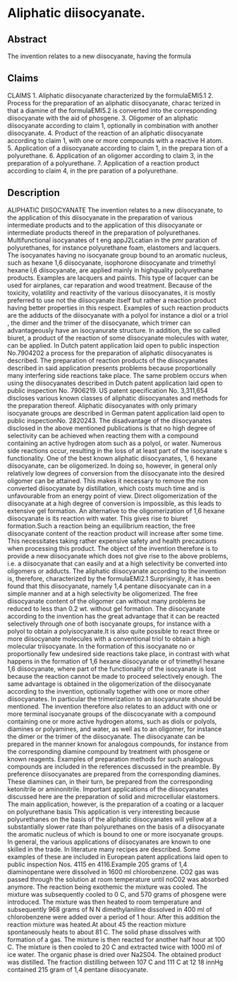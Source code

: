 # Aliphatic diisocyanate.

## Abstract
The invention relates to a new diisocyanate, having the formula

## Claims
CLAIMS 1. Aliphatic diisocyanate characterized by the formulaEMI5.1 2. Process for the preparation of an aliphatic diisocyanate, charac terized in that a diamine of the formulaEMI5.2 is converted into the corresponding diisocyanate with the aid of phosgene. 3. Oligomer of an aliphatic diisocyanate according to claim 1, optionally in combination with another diisocyanate. 4. Product of the reaction of an aliphatic diisocyanate according to claim 1, with one or more compounds with a reactive H atom. 5. Application of a diisocyanate according to claim 1, in the prepara tion of a polyurethane. 6. Application of an oligomer according to claim 3, in the preparation of a polyurethane. 7. Application of a reaction product according to claim 4, in the pre paration of a polyurethane.

## Description
ALIPHATIC DIISOCYANATE The invention relates to a new diisocyanate, to the application of this diisocyanate in the preparation of various intermediate products and to the application of this diisocyanate or intermediate products thereof in the preparation of polyurethanes. Multifunctional isocyanates of t eng appJ2Lcatian in the pmr paration of polyurethanes, for instance polyurethane foam, elastomers and lacquers. The isocyanates having no isocyanate group bound to an aromatic nucleus, such as hexane 1,6 diisocyanate, isophorone diisocyanate and trimethyl hexane l,6 diisocyanate, are applied mainly in highquality polyurethane products. Examples are lacquers and paints. This type of lacquer can be used for airplanes, car reparation and wood treatment. Because of the toxicity, volatility and reactivity of the various diisocyanates, it is mostly preferred to use not the diisocyanate itself but rather a reaction product having better properties in this respect. Examples of such reaction products are the adducts of the diisocyanate with a polyol for instance a diol or a triol , the dimer and the trimer of the diisocyanate, which trimer can advantageously have an isocyanurate structure. In addition, the so called biuret, a product of the reaction of some diisocyanate molecules with water, can be applied. In Dutch patent application laid open to public inspection No.7904202 a process for the preparation of aliphatic diisocyanates is described. The preparation of reaction products of the diisocyanates described in said application presents problems because proportionally many interfering side reactions take place. The same problem occurs when using the diisocyanates described in Dutch patent application laid open to public inspection No. 7906219. US patent specification No. 3,311,654 discloses various known classes of aliphatic diisocyanates and methods for the preparation thereof. Aliphatic diisocyanates with only primary isocyanate groups are described in German patent application laid open to public inspectionNo. 2820243. The disadvantage of the diisocyanates disclosed in the above mentioned publications is that no high degree of selectivity can be achieved when reacting them with a compound containing an active hydrogen atom such as a polyol, or water. Numerous side reactions occur, resulting in the loss of at least part of the isocyanate s functionality. One of the best known aliphatic diisocyanates, 1, 6 hexane diisocyanate, can be oligomerized. In doing so, however, in general only relatively low degrees of conversion from the diisocyanate into the desired oligomer can be attained. This makes it necessary to remove the non converted diisocyanate by distillation, which costs much time and is unfavourable from an energy point of view. Direct oligomerization of the diisocyanate at a high degree of conversion is impossible, as this leads to extensive gel formation. An alternative to the oligomerization of 1,6 hexane diisocyanate is its reaction with water. This gives rise to biuret formation.Such a reaction being an equilibrium reaction, the free diisocyanate content of the reaction product will increase after some time. This necessitates taking rather expensive safety and health precautions when processing this product. The object of the invention therefore is to provide a new diisocyanate which does not give rise to the above problems, i.e. a diisocyanate that can easily and at a high selectivity be converted into oligomers or adducts. The aliphatic diisocyanate according to the invention is, therefore, characterized by the formulaEMI2.1 Surprisingly, it has been found that this diisocyanate, namely 1,4 pentane diisocyanate can in a simple manner and at a high selectivity be oligomerized. The free diisocyanate content of the oligomer can without many problems be reduced to less than 0.2 wt. without gel formation. The diisocyanate according to the invention has the great advantage that it can be reacted selectively through one of both isocyanate groups, for instance with a polyol to obtain a polyisocyanate.It is also quite possible to react three or more diisocyanate molecules with a conventional triol to obtain a high molecular triisocyanate. In the formation of this isocyanate no or proportionally few undesired side reactions take place, in contrast with what happens in the formation of 1,6 hexane diisocyanate or of trimethyl hexane 1,6 diisocyanate, where part of the functionality of the isocyanate is lost because the reaction cannot be made to proceed selectively enough. The same advantage is obtained in the oligomerization of the diisocyanate according to the invention, optionally together with one or more other diisocyanates. In particular the trimerization to an isocyanurate should be mentioned. The invention therefore also relates to an adduct with one or more terminal isocyanate groups of the diiscocyanate with a compound containing one or more active hydrogen atoms, such as diols or polyols, diamines or polyamines, and water, as well as to an oligomer, for instance the dimer or the trimer of the diisocyanate. The diisocyanate can be prepared in the manner known for analogous compounds, for instance from the corresponding diamine compound by treatment with phosgene or known reagents. Examples of preparation methods for such analogous compounds are included in the references discussed in the preamble. By preference diisocyanates are prepared from the corresponding diamines. These diamines can, in their turn, be prepared from the corresponding ketonitrile or aminonitrile. Important applications of the diisocyanates discussed here are the preparation of solid and microcellular elastomers. The main application, however, is the preparation of a coating or a lacquer on polyurethane basis This application is very interesting because polyurethanes on the basis of the aliphatic diisocyanates will yellow at a substantially slower rate than polyurethanes on the basis of a diisocyanate the aromatic nucleus of which is bound to one or more isocyanate groups. In general, the various applications of diisocyanates are known to one skilled in the trade. In literature many recipes are described. Some examples of these are included in European patent applications laid open to public inspection Nos. 4115 en 4116.Example 205 grams of 1,4 diaminopentane were dissolved in 1600 ml chlorobenzene. CO2 gas was passed through the solution at room temperature until noC02 was absorbed anymore. The reaction being exothemic the mixture was cooled. The mixture was subsequently cooled to 0 C, and 570 grams of phosgene were introduced. The mixture was then heated to room temperature and subsequently 968 grams of N N dimethylaniline dissolved in 400 ml of chlorobenzene were added over a period of 1 hour. After this addition the reaction mixture was heated.At about 45 the reaction mixture spontaneously heats to about 81 C. The solid phase dissolves with formation of a gas. The mixture is then reacted for another half hour at 100 C. The mixture is then cooled to 20 C and extracted twice with 1000 ml of ice water. The organic phase is dried over Na2S04. The obtained product was distilled. The fraction distilling between 107 C and 111 C at 12 18 innHg contained 215 gram of 1,4 pentane diisocyanate.